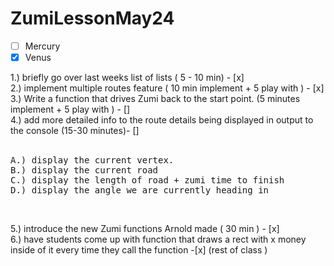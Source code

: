 # ZumiLessonMay24

- [ ] Mercury
- [x] Venus

1.) briefly go over last weeks list of lists   ( 5 - 10 min) - [x] <br>
2.) implement multiple routes feature          ( 10 min implement + 5 play with   ) - [x]  <br>
3.) Write a function that drives Zumi back to the start point. (5 minutes implement + 5 play with ) - [] <br>
4.) add more detailed info to the route details being displayed in output to the console (15-30 minutes)- [] <br>
 <br>
<pre>
A.) display the current vertex.
B.) display the current road
C.) display the length of road + zumi time to finish
D.) display the angle we are currently heading in  </pre> <br>

5.) introduce the new Zumi functions Arnold made  ( 30 min ) - [x] <br>
6.) have students come up with function that draws a rect with x money inside of it every time they call the function -[x] (rest of class ) 
<br>
